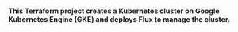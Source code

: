 #### This Terraform project creates a Kubernetes cluster on Google Kubernetes Engine (GKE) and deploys Flux to manage the cluster.